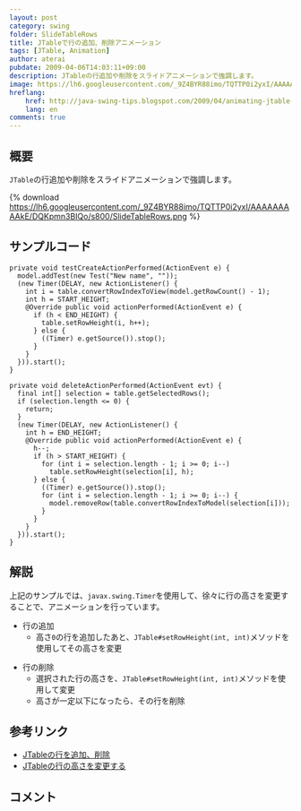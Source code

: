```yaml
---
layout: post
category: swing
folder: SlideTableRows
title: JTableで行の追加、削除アニメーション
tags: [JTable, Animation]
author: aterai
pubdate: 2009-04-06T14:03:11+09:00
description: JTableの行追加や削除をスライドアニメーションで強調します。
image: https://lh6.googleusercontent.com/_9Z4BYR88imo/TQTTP0i2yxI/AAAAAAAAAkE/DQKpmn3BIQo/s800/SlideTableRows.png
hreflang:
    href: http://java-swing-tips.blogspot.com/2009/04/animating-jtable-rows.html
    lang: en
comments: true
---
```

## 概要
`JTable`の行追加や削除をスライドアニメーションで強調します。

{% download https://lh6.googleusercontent.com/_9Z4BYR88imo/TQTTP0i2yxI/AAAAAAAAAkE/DQKpmn3BIQo/s800/SlideTableRows.png %}

## サンプルコード
<pre class="prettyprint"><code>private void testCreateActionPerformed(ActionEvent e) {
  model.addTest(new Test("New name", ""));
  (new Timer(DELAY, new ActionListener() {
    int i = table.convertRowIndexToView(model.getRowCount() - 1);
    int h = START_HEIGHT;
    @Override public void actionPerformed(ActionEvent e) {
      if (h &lt; END_HEIGHT) {
        table.setRowHeight(i, h++);
      } else {
        ((Timer) e.getSource()).stop();
      }
    }
  })).start();
}

private void deleteActionPerformed(ActionEvent evt) {
  final int[] selection = table.getSelectedRows();
  if (selection.length &lt;= 0) {
    return;
  }
  (new Timer(DELAY, new ActionListener() {
    int h = END_HEIGHT;
    @Override public void actionPerformed(ActionEvent e) {
      h--;
      if (h &gt; START_HEIGHT) {
        for (int i = selection.length - 1; i &gt;= 0; i--)
          table.setRowHeight(selection[i], h);
      } else {
        ((Timer) e.getSource()).stop();
        for (int i = selection.length - 1; i &gt;= 0; i--) {
          model.removeRow(table.convertRowIndexToModel(selection[i]));
        }
      }
    }
  })).start();
}
</code></pre>

## 解説
上記のサンプルでは、`javax.swing.Timer`を使用して、徐々に行の高さを変更することで、アニメーションを行っています。

- 行の追加
    - 高さ`0`の行を追加したあと、`JTable#setRowHeight(int, int)`メソッドを使用してその高さを変更

<!-- dummy comment line for breaking list -->

- 行の削除
    - 選択された行の高さを、`JTable#setRowHeight(int, int)`メソッドを使用して変更
    - 高さが一定以下になったら、その行を削除

<!-- dummy comment line for breaking list -->

## 参考リンク
- [JTableの行を追加、削除](http://ateraimemo.com/Swing/AddRow.html)
- [JTableの行の高さを変更する](http://ateraimemo.com/Swing/FishEyeTable.html)

<!-- dummy comment line for breaking list -->

## コメント
